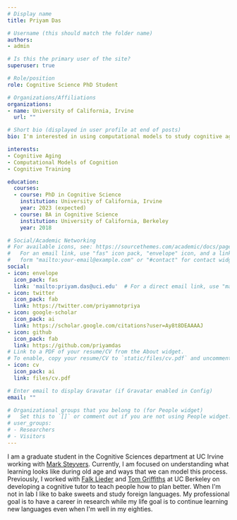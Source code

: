 ```yaml
---
# Display name
title: Priyam Das

# Username (this should match the folder name)
authors:
- admin

# Is this the primary user of the site?
superuser: true

# Role/position
role: Cognitive Science PhD Student

# Organizations/Affiliations
organizations:
- name: University of California, Irvine
  url: ""

# Short bio (displayed in user profile at end of posts)
bio: I'm interested in using computational models to study cognitive aging.

interests:
- Cognitive Aging
- Computational Models of Cognition
- Cognitive Training

education:
  courses:
  - course: PhD in Cognitive Science
    institution: University of California, Irvine
    year: 2023 (expected)
  - course: BA in Cognitive Science
    institution: University of California, Berkeley
    year: 2018

# Social/Academic Networking
# For available icons, see: https://sourcethemes.com/academic/docs/page-builder/#icons
#   For an email link, use "fas" icon pack, "envelope" icon, and a link in the
#   form "mailto:your-email@example.com" or "#contact" for contact widget.
social:
- icon: envelope
  icon_pack: fas
  link: 'mailto:priyam.das@uci.edu'  # For a direct email link, use "mailto:test@example.org".
- icon: twitter
  icon_pack: fab
  link: https://twitter.com/priyamnotpriya
- icon: google-scholar
  icon_pack: ai
  link: https://scholar.google.com/citations?user=Ay8t8DEAAAAJ
- icon: github
  icon_pack: fab
  link: https://github.com/priyamdas
# Link to a PDF of your resume/CV from the About widget.
# To enable, copy your resume/CV to `static/files/cv.pdf` and uncomment the lines below.
- icon: cv
  icon_pack: ai
  link: files/cv.pdf

# Enter email to display Gravatar (if Gravatar enabled in Config)
email: ""

# Organizational groups that you belong to (for People widget)
#   Set this to `[]` or comment out if you are not using People widget.
# user_groups:
# - Researchers
# - Visitors
---
```


I am a graduate student in the Cognitive Sciences department at UC Irvine working with [Mark Steyvers](https://steyvers.socsci.uci.edu/). Currently, I am focused on understanding what learning looks like during old age and ways that we can model this process. Previously, I worked with [Falk Lieder](https://sites.google.com/site/falklieder/home?authuser=0) and [Tom Griffiths](http://cocosci.princeton.edu/tom/tom.php) at UC Berkeley on developing a cognitive tutor to teach people how to plan better. When I'm not in lab I like to bake sweets and study foreign languages. My professional goal is to have a career in research while my life goal is to continue learning new languages even when I'm well in my eighties.


